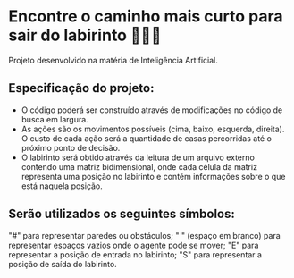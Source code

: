 # Encontre o caminho mais curto para sair do labirinto 🏃🏽‍♀️
Projeto desenvolvido na matéria de Inteligência Artificial.

## Especificação do projeto: 
- O código poderá ser construído através de modificações no código de busca em largura. 
- As ações são os movimentos possíveis (cima, baixo, esquerda, direita). O custo de cada ação será a quantidade de casas percorridas até o próximo ponto de decisão.
- O labirinto será obtido através da leitura de um arquivo externo contendo uma matriz bidimensional, onde cada célula da matriz representa uma posição no labirinto e contém informações sobre o que está naquela posição.

## Serão utilizados os seguintes símbolos:
"#" para representar paredes ou obstáculos;
" " (espaço em branco) para representar espaços vazios onde o agente pode se mover;
"E" para representar a posição de entrada no labirinto;
"S" para representar a posição de saída do labirinto.
